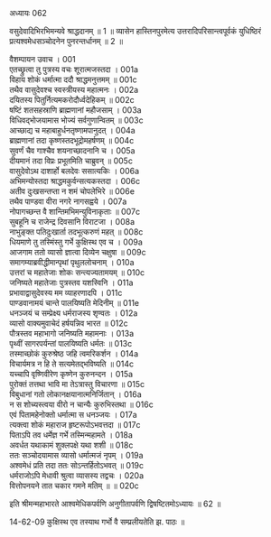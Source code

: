 अध्यायः 062

वसुदेवादिभिरभिमन्यवे श्राद्धदानम् ॥ 1 ॥ व्यासेन हास्तिनपुरमेत्य उत्तरादिपरिसान्त्वपूर्वकं युधिष्ठिरं प्रत्यश्वमेधसञ्चोदनेन पुनरन्तर्धानम् ॥ 2 ॥

वैशम्पायन उवाच ।	001  
एतच्छ्रुत्वा तु पुत्रस्य वचः शूरात्मजस्तदा ।	001a  
विहाय शोकं धर्मात्मा ददौ श्राद्धमनुत्तमम् ॥	001c  
तथैव वासुदेवश्च स्वस्त्रीयस्य महात्मनः ।	002a  
दयितस्य पितुर्नित्यमकरोदौर्ध्वदेहिकम् ॥	002c  
षष्टिं शतसहस्राणि ब्राह्मणानां महौजसाम् ।	003a  
विधिवद्भोजयामास भोज्यं सर्वगुणान्वितम् ॥	003c  
आच्छाद्य च महाबाहुर्धनतृष्णामपानुदत् ।	004a  
ब्राह्मणानां तदा कृष्णस्तदभूद्रोमहर्षणम् ॥	004c  
सुवर्णं चैव गाश्चैव शयनाच्छादनानि च ।	005a  
दीयमानं तदा विप्रः प्रभूतमिति चाब्रुवन् ॥	005c  
वासुदेवोऽथ दाशार्हो बलदेवः ससात्यकिः ।	006a  
अभिमन्योस्तदा श्राद्धमकुर्वन्सत्यकस्तदा ।	006c  
अतीव दुःखसन्तप्ता न शमं चोपलेभिरे ॥	006e  
तथैव पाण्डवा वीरा नगरे नागसह्वये ।	007a  
नोपागच्छन्त वै शान्तिमभिमन्युविनाकृताः ॥	007c  
सुबहूनि च राजेन्द्र दिवसानि विराटजा ।	008a  
नाभुङ्क्त पतिदुःखार्ता तदभूत्करुणं महत् ॥	008c  
धियमाणे तु तस्मिंस्तु गर्भे कुक्षिस्थ एव च ।	009a  
आजगाम ततो व्यासो ज्ञात्वा दिव्येन चक्षुषा ॥	009c  
समागम्याब्रवीद्धीमान्पृथां पृथुललोचनाम् ।	010a  
उत्तरां च महातेजाः शोकः सन्त्यज्यतामयम् ॥	010c  
जनिष्यते महातेजाः पुत्रस्तव यशस्विनि ।	011a  
प्रभावाद्वासुदेवस्य मम व्याहरणादपि ।	011c  
पाण्डवानामयं चान्ते पालयिष्यति मेदिनीम् ॥	011e  
धनञ्जयं च सम्प्रेक्ष्य धर्मराजस्य शृण्वतः ।	012a  
व्यासो वाक्यमुवाचेदं हर्षयन्निव भारत ॥	012c  
पौत्रस्तव महाभागो जनिष्यति महामनाः ।	013a  
पृथ्वीं सागरपर्यन्तां पालयिष्यति धर्मतः ॥	013c  
तस्माच्छोकं कुरुश्रेष्ठ जहि त्वमरिकर्शन ।	014a  
विचार्यमत्र न हि ते सत्यमेतद्भविष्यति ॥	014c  
यच्चापि वृष्णिवीरेण कृष्णेन कुरुनन्दन ।	015a  
पुरोक्तं तत्तथा भावि मा तेऽत्रास्तु विचारणा ॥	015c  
विबुधानां गतो लोकानक्षयानात्मनिर्जितान् ।	016a  
न स शोच्यस्त्वया वीरो न चान्यैः कुरुभिस्तथा ॥	016c  
एवं पितामहेनोक्तो धर्मात्मा स धनञ्जयः ।	017a  
त्यक्त्वा शोकं महाराज हृष्टरूपोऽभवत्तदा ॥	017c  
पिताऽपि तव धर्मेज्ञ गर्भे तस्मिन्महामते ।	018a  
अवर्धत यथाकामं शुक्लपक्षे यथा शशी ॥	018c  
ततः सञ्चोदयामास व्यासो धर्मात्मजं नृपम् ।	019a  
अश्वमेधं प्रति तदा ततः सोऽन्तर्हितोऽभवत् ॥	019c  
धर्मराजोऽपि मेधावी श्रुत्वा व्यासस्य तद्वचः ।	020a  
वित्तोपनयने तात चकार गमने मतिम् ॥ ॥	020c  

इति श्रीमन्महाभारते आश्वमेधिकपर्वणि अनुगीतापर्वणि द्विषष्टितमोऽध्यायः ॥ 62 ॥

14-62-09 कुक्षिस्थ एव तस्याथ गर्भो वै सम्प्रलीयतेति झ. पाठः ॥
